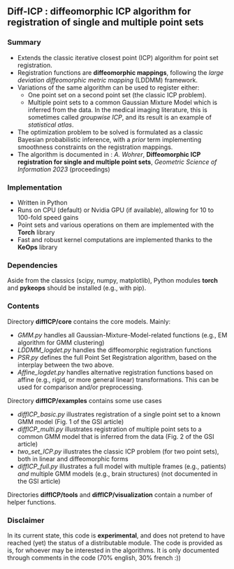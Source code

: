 ## Diff-ICP : diffeomorphic ICP algorithm for registration of single and multiple point sets

### Summary

- Extends the classic iterative closest point (ICP) algorithm for point set registration.
- Registration functions are **diffeomorphic mappings**, following the *large deviation diffeomorphic metric mapping* (LDDMM) framework.
- Variations of the same algorithm can be used to register either:
  - One point set on a second point set (the classic ICP problem).
  - Multiple point sets to a common Gaussian Mixture Model which is inferred from the data.
  In the medical imaging literature, this is sometimes called *groupwise ICP*, and its result is an example of *statistical atlas*.
- The optimization problem to be solved is formulated as a classic Bayesian probabilistic inference, with a *prior* term implementing smoothness constraints on the registration mappings.
- The algorithm is documented in : *A. Wohrer*, **Diffeomorphic ICP registration for single and multiple point sets**, *Geometric Science of Information 2023* (proceedings)

### Implementation

- Written in Python
- Runs on CPU (default) or Nvidia GPU (if available), allowing for 10 to 100-fold speed gains
- Point sets and various operations on them are implemented with the **Torch** library
- Fast and robust kernel computations are implemented thanks to the **KeOps** library

### Dependencies

Aside from the classics (scipy, numpy, matplotlib), Python modules **torch** and **pykeops** should be installed (e.g., with pip).

### Contents

Directory **diffICP/core** contains the core models. Mainly:
  - *GMM.py* handles all Gaussian-Mixture-Model-related functions (e.g., EM algorithm for GMM clustering)
  - *LDDMM_logdet.py* handles the diffeomorphic registration functions
  - *PSR.py* defines the full Point Set Registration algorithm, based on the interplay between the two above.
  - *Affine_logdet.py* handles alternative registration functions based on affine (e.g., rigid, or more general linear) transformations. This can be used for comparison and/or preprocessing.

Directory **diffICP/examples** contains some use cases
  - *diffICP_basic.py* illustrates registration of a single point set to a known GMM model (Fig. 1 of the GSI article)
  - *diffICP_multi.py* illustrates registration of multiple point sets to a common GMM model that is inferred from the data (Fig. 2 of the GSI article)
  - *two_set_ICP.py* illustrates the classic ICP problem (for two point sets), both in linear and diffeomorphic forms
  - *diffICP_full.py* illustrates a full model with multiple frames (e.g., patients) *and* multiple GMM models (e.g., brain structures) (not documented in the GSI article)

Directories **diffICP/tools** and **diffICP/visualization** contain a number of helper functions.

### Disclaimer

In its current state, this code is **experimental**, and does not pretend to have reached (yet) the status of a distributable module. The code is provided as is, for whoever may be interested in the algorithms.
It is only documented through comments in the code (70% english, 30% french :))
